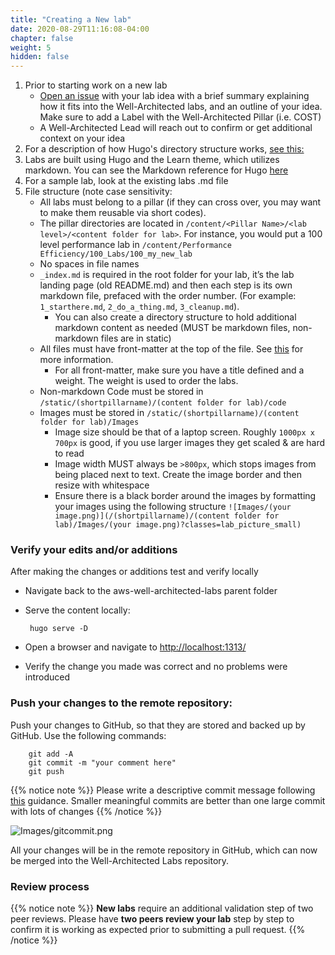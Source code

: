 ```yaml
---
title: "Creating a New lab"
date: 2020-08-29T11:16:08-04:00
chapter: false
weight: 5
hidden: false
---
```


1. Prior to starting work on a new lab
	- [Open an issue](https://github.com/awslabs/aws-well-architected-labs/issues/new) with your lab idea with a brief summary explaining how it fits into the Well-Architected labs, and an outline of your idea. Make sure to add a Label with the Well-Architected Pillar (i.e. COST)
	- A Well-Architected Lead will reach out to confirm or get additional context on your idea
2. For a description of how Hugo's directory structure works, [see this:](https://gohugo.io/getting-started/directory-structure/#directory-structure-explained)
3. Labs are built using Hugo and the Learn theme, which utilizes markdown. You can see the Markdown reference for Hugo [here](https://en.support.wordpress.com/markdown-quick-reference/https://en.support.wordpress.com/markdown-quick-reference/)
4. For a sample lab, look at the existing labs .md file
5. File structure (note case sensitivity:
	- All labs must belong to a pillar (if they can cross over, you may want to make them reusable via short codes).
	- The pillar directories are located in `/content/<Pillar Name>/<lab level>/<content folder for lab>`. For instance, you would put a 100 level performance lab in `/content/Performance Efficiency/100_Labs/100_my_new_lab`
	- No spaces in file names
	- `_index.md` is required in the root folder for your lab, it’s the lab landing page (old README.md) and then each step is its own markdown file, prefaced with the order number. (For example: `1_starthere.md`, `2_do_a_thing.md`, `3_cleanup.md`).
		- You can also create a directory structure to hold additional markdown content as needed (MUST be markdown files, non-markdown files are in static)
	- All files must have front-matter at the top of the file.  See [this](https://gohugo.io/content-management/front-matter/) for more information.
		- For all front-matter, make sure you have a title defined and a weight. The weight is used to order the labs.
	- Non-markdown Code must be stored in `/static/(shortpillarname)/(content folder for lab)/code`
	- Images must be stored in `/static/(shortpillarname)/(content folder for lab)/Images`
		- Image size should be that of a laptop screen. Roughly `1000px x 700px` is good, if you use larger images they get scaled & are hard to read
		- Image width MUST always be `>800px`, which stops images from being placed next to text. Create the image border and then resize with whitespace
		- Ensure there is a black border around the images by formatting your images using the following structure `![Images/(your image.png)](/(shortpillarname)/(content folder for lab)/Images/(your image.png)?classes=lab_picture_small)`

### Verify your edits and/or additions
After making the changes or additions test and verify locally
 - Navigate back to the aws-well-architected-labs parent folder
 - Serve the content locally:

        hugo serve -D

 - Open a browser and navigate to [http://localhost:1313/](http://localhost:1313)
 - Verify the change you made was correct and no problems were introduced

### Push your changes to the remote repository:
Push your changes to GitHub, so that they are stored and backed up by GitHub. Use the following commands:

        git add -A
        git commit -m "your comment here"
        git push

{{% notice note %}}
Please write a descriptive commit message following [this](https://git-scm.com/book/en/v2/Distributed-Git-Contributing-to-a-Project) guidance. Smaller meaningful commits are better than one large commit with lots of changes
{{% /notice %}}

  ![Images/gitcommit.png](/watool/Contributing/Images/gitcommit.png?classes=lab_picture_small)

All your changes will be in the remote repository in GitHub, which can now be merged into the Well-Architected Labs repository.

### Review process

{{% notice note %}}
**New labs** require an additional validation step of two peer reviews. Please have **two peers review your lab** step by step to confirm it is working as expected prior to submitting a pull request.
{{% /notice %}}
